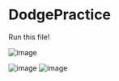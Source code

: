 # DodgePractice


Run this file!

![image](https://user-images.githubusercontent.com/86655689/157792913-a6370912-6952-4940-859b-dd6be42e3127.png)



![image](https://user-images.githubusercontent.com/86655689/157793000-e53f561a-e623-4c1e-8040-5db4e7e25ab2.png)
![image](https://user-images.githubusercontent.com/86655689/157793011-257d3587-adf5-40da-aa28-c401ce9982a7.png)
